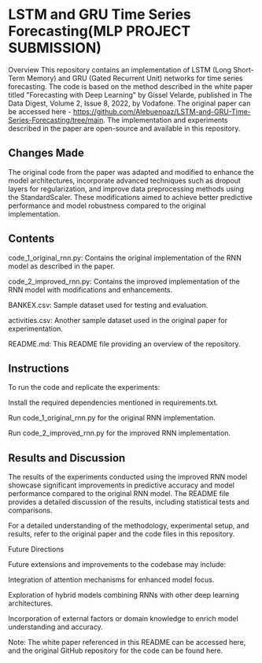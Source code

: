 
# LSTM and GRU Time Series Forecasting(MLP PROJECT SUBMISSION)
Overview
This repository contains an implementation of LSTM (Long Short-Term Memory) and GRU (Gated Recurrent Unit) networks for time series forecasting. The code is based on the method described in the white paper titled "Forecasting with Deep Learning" by Gissel Velarde, published in The Data Digest, Volume 2, Issue 8, 2022, by Vodafone. The original paper can be accessed here - https://github.com/Alebuenoaz/LSTM-and-GRU-Time-Series-Forecasting/tree/main.
The implementation and experiments described in the paper are open-source and available in this repository.

## Changes Made
The original code from the paper was adapted and modified to enhance the model architectures, incorporate advanced techniques such as dropout layers for regularization, and improve data preprocessing methods using the StandardScaler. These modifications aimed to achieve better predictive performance and model robustness compared to the original implementation.

## Contents
code_1_original_rnn.py: Contains the original implementation of the RNN model as described in the paper.

code_2_improved_rnn.py: Contains the improved implementation of the RNN model with modifications and enhancements.

BANKEX.csv: Sample dataset used for testing and evaluation.

activities.csv: Another sample dataset used in the original paper for experimentation.

README.md: This README file providing an overview of the repository.

## Instructions

To run the code and replicate the experiments:

Install the required dependencies mentioned in requirements.txt.

Run code_1_original_rnn.py for the original RNN implementation.

Run code_2_improved_rnn.py for the improved RNN implementation.

## Results and Discussion

The results of the experiments conducted using the improved RNN model showcase significant improvements in predictive accuracy and model performance compared to the original RNN model. The README file provides a detailed discussion of the results, including statistical tests and comparisons.

For a detailed understanding of the methodology, experimental setup, and results, refer to the original paper and the code files in this repository.

Future Directions

Future extensions and improvements to the codebase may include:

Integration of attention mechanisms for enhanced model focus.

Exploration of hybrid models combining RNNs with other deep learning architectures.

Incorporation of external factors or domain knowledge to enrich model understanding and accuracy.


Note: The white paper referenced in this README can be accessed here, and the original GitHub repository for the code can be found here.
